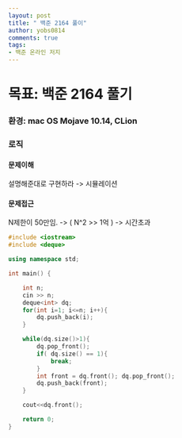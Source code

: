 ```yaml
---
layout: post
title: " 백준 2164 풀이"
author: yobs0814
comments: true
tags:
- 백준 온라인 저지
---
```


# 목표: 백준 2164 풀기
### 환경: mac OS Mojave 10.14, CLion

### 로직

#### 문제이해

설명해준대로 구현하라 -> 시뮬레이션

#### 문제접근

N제한이 50만임. -> ( N^2 >> 1억 )  -> 시간초과


~~~c++
#include <iostream>
#include <deque>

using namespace std;

int main() {

    int n;
    cin >> n;
    deque<int> dq;
    for(int i=1; i<=n; i++){
        dq.push_back(i);
    }

    while(dq.size()>1){
        dq.pop_front();
        if( dq.size() == 1){
            break;
        }
        int front = dq.front(); dq.pop_front();
        dq.push_back(front);
    }

    cout<<dq.front();

    return 0;
}
~~~

